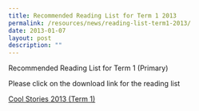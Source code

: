 ```yaml
---
title: Recommended Reading List for Term 1 2013
permalink: /resources/news/reading-list-term1-2013/
date: 2013-01-07
layout: post
description: ""
---
```

Recommended Reading List for Term 1 (Primary)

Please click on the download link for the reading list

[Cool Stories 2013 (Term 1)](http://dl.dropbox.com/u/3803778/2013%20T1%20Cool%20Stories.pdf)